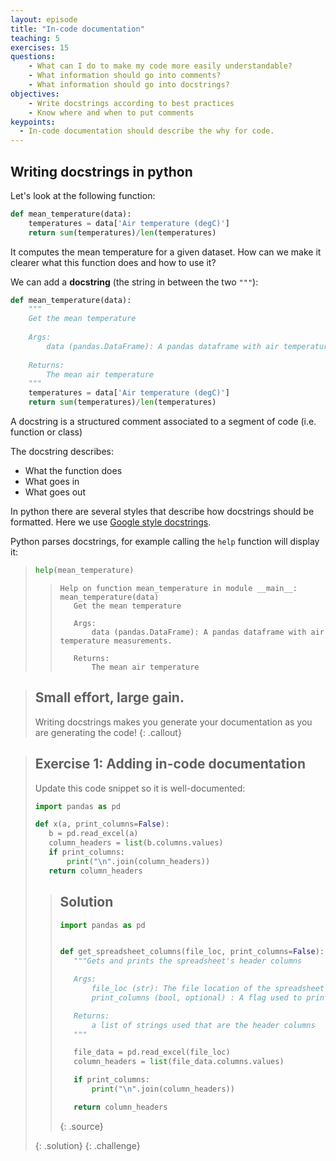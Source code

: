 ```yaml
---
layout: episode
title: "In-code documentation"
teaching: 5
exercises: 15
questions:
    - What can I do to make my code more easily understandable?
    - What information should go into comments?
    - What information should go into docstrings?
objectives:
    - Write docstrings according to best practices
    - Know where and when to put comments
keypoints:
  - In-code documentation should describe the why for code.
---
```


## Writing docstrings in python
Let's look at the following function:
```python
def mean_temperature(data):
    temperatures = data['Air temperature (degC)']
    return sum(temperatures)/len(temperatures)
```
It computes the mean temperature for a given dataset.
How can we make it clearer what this function does and how to use it?

We can add a **docstring** (the string in between the two `"""`):
```python
def mean_temperature(data):
    """
    Get the mean temperature
    
    Args:
        data (pandas.DataFrame): A pandas dataframe with air temperature measurements.
    
    Returns:
        The mean air temperature
    """
    temperatures = data['Air temperature (degC)']
    return sum(temperatures)/len(temperatures)
```
A docstring is a structured comment associated to a segment of code (i.e. function or class)

The docstring describes:
* What the function does
* What goes in
* What goes out

In python there are several styles that describe how docstrings should be formatted.
Here we use [Google style docstrings](https://sphinxcontrib-napoleon.readthedocs.io/en/latest/example_google.html).

Python parses docstrings, for example calling the `help` function will display it:
>```python
>help(mean_temperature)
>```
>>```
>>Help on function mean_temperature in module __main__:
>>mean_temperature(data)
>>    Get the mean temperature
>>    
>>    Args:
>>        data (pandas.DataFrame): A pandas dataframe with air temperature measurements.
>>    
>>    Returns:
>>        The mean air temperature
>>```

>
> ## Small effort, large gain.
> Writing docstrings makes you generate your documentation as you are generating the code!
{: .callout}

> ## Exercise 1: Adding in-code documentation
>
> Update this code snippet so it is well-documented:
>
> ```python
> import pandas as pd
> 
> def x(a, print_columns=False):
>    b = pd.read_excel(a)
>    column_headers = list(b.columns.values)
>    if print_columns:
>        print("\n".join(column_headers))
>    return column_headers
> ```
> > ## Solution
> > ~~~python
> > import pandas as pd
> > 
> > 
> > def get_spreadsheet_columns(file_loc, print_columns=False):
> >    """Gets and prints the spreadsheet's header columns
> >
> >    Args:
> >        file_loc (str): The file location of the spreadsheet
> >        print_columns (bool, optional) : A flag used to print the columns to the console (default is False)
> >
> >    Returns:
> >        a list of strings used that are the header columns
> >    """
> >
> >    file_data = pd.read_excel(file_loc)
> >    column_headers = list(file_data.columns.values)
> >
> >    if print_columns:
> >        print("\n".join(column_headers))
> >
> >    return column_headers
> > ~~~
> > {: .source}
> >
> {: .solution}
{: .challenge}


